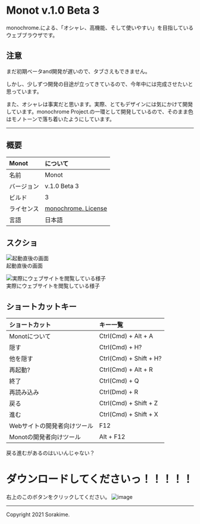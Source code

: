 # Monot v.1.0 Beta 3
monochrome.による、「オシャレ、高機能、そして使いやすい」を目指しているウェブブラウザです。

## 注意
まだ初期ベータand開発が遅いので、タブさえもできません。

しかし、少しずつ開発の目途が立ってきているので、今年中には完成させたいと思っています。

また、オシャレは事実だと思います。実際、とてもデザインには気にかけて開発しています。monochrome Project.の一環として開発しているので、そのまま色はモノトーンで落ち着いたようにしています。

---

## 概要
|Monot|について|
|:--|:--|
|名前|Monot|
|バージョン|v.1.0 Beta 3|
|ビルド|3|
|ライセンス|[monochrome. License](https://sorakime.github.io/source/license.txt)|
|言語|日本語|

## スクショ
![起動直後の画面](https://user-images.githubusercontent.com/69241694/132985469-64b7f8a2-a46e-4c82-b08c-9fd6dcd97e47.png)<br>
起動直後の画面

![実際にウェブサイトを閲覧している様子](https://user-images.githubusercontent.com/69241694/132985645-4ea891ed-1c03-450e-ad01-f23263409697.png)<br>
実際にウェブサイトを閲覧している様子



## ショートカットキー
|ショートカット|キー一覧|
|:--|:--|
|Monotについて|Ctrl(Cmd) + Alt + A|
|隠す|Ctrl(Cmd) + H?|
|他を隠す|Ctrl(Cmd) + Shift + H?|
|再起動?|Ctrl(Cmd) + Alt + R|
|終了|Ctrl(Cmd) + Q|
|再読み込み|Ctrl(Dmd) + R|
|戻る|Ctrl(Cmd) + Shift + Z|
|進む|Ctrl(Cmd) + Shift + X|
|Webサイトの開発者向けツール|F12|
|Monotの開発者向けツール|Alt + F12|

戻る進むがあるのはいいんじゃない？

# ダウンロードしてくださいっ！！！！！
右上のこのボタンをクリックしてください。
![image](https://user-images.githubusercontent.com/69241694/132985506-fa49c272-6032-4349-bad9-e97a068aa8fe.png)


---
Copyright 2021 Sorakime.
